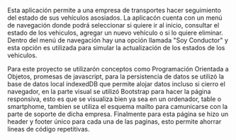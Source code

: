 Esta aplicación permite a una empresa de transportes hacer seguimiento del estado de sus vehículos asosiados. La aplicacón cuenta con un menú de navegación donde podrá seleccionar
si quiere ir al inicio, consultar el estado de los vehiculos, agregar un nuevo vehículo o si lo quiere eliminar. Dentro del menú de navegación hay una opción llamada "Soy Conductor"
y esta opción es utilizada para simular la actualización de los estados de los vehiculos.

Para este proyecto se utilizarón conceptos como Programación Orientada a Objetos, promesas de javascript, para la persistencia de datos se utilizó la base de datos local indexedDB que permite 
alojar datos incluso si cierro el navegador, en la parte visual se utilizó Bootstrap para hacer la página responsiva, esto es que se visualiza bien ya sea en un ordenador, table o smartphome,
tambien se utiliza el esquema mailto para camunicarse con la parte de soporte de dicha empresa. Finalmente para esta página se hizo un header y footer único para cada una de las paginas, esto 
permite ahorrar lineas de código repetitivas.
